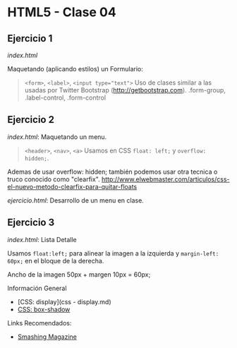 # HTML5 - Clase 04

## Ejercicio 1

*index.html*

Maquetando (aplicando estilos) un Formulario:
> `<form>`, `<label>`, `<input type="text">`
Uso de clases similar a las usadas por Twitter Bootstrap (http://getbootstrap.com).
.form-group, .label-control, .form-control


## Ejercicio 2

*index.html*: Maquetando un menu.
> `<header>`, `<nav>`, `<a>`
Usamos en CSS `float: left;` y `overflow: hidden;`.

Ademas de usar overflow: hidden; también podemos usar otra tecnica o truco conocido como "clearfix".
http://www.elwebmaster.com/articulos/css-el-nuevo-metodo-clearfix-para-quitar-floats

*ejercicio.html*: Desarrollo de un menu en clase.

## Ejercicio 3

*index.html*: Lista Detalle

Usamos `float:left;` para alinear la imagen a la izquierda y `margin-left: 60px;` en el bloque de la derecha.

Ancho de la imagen 50px + margen 10px = 60px;


Información General
* [CSS: display](css - display.md)
* [CSS: box-shadow](http://librosweb.es/css_avanzado/capitulo_1/sombras.html)

Links Recomendados:
* [Smashing Magazine](http://www.smashingmagazine.com/)